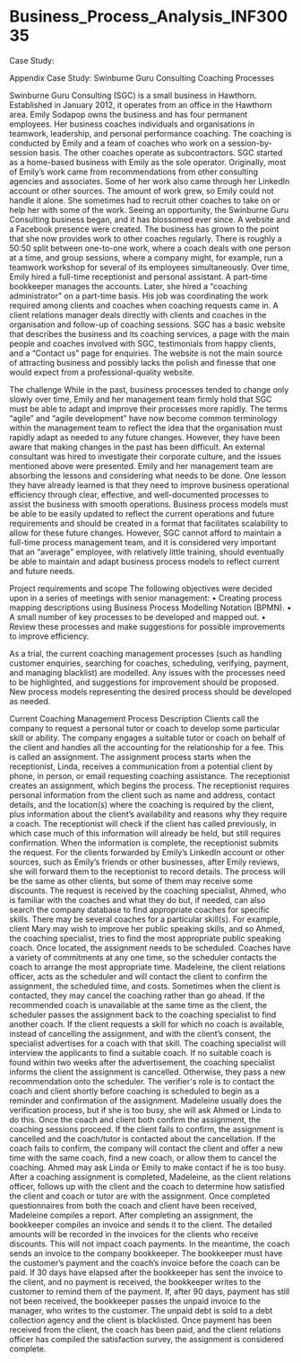 # Business_Process_Analysis_INF30035

Case Study:

Appendix Case Study: Swinburne Guru Consulting Coaching Processes

Swinburne Guru Consulting (SGC) is a small business in Hawthorn. Established in January 2012, it operates from an office in the Hawthorn area. Emily Sodapop owns the business and has four permanent employees. Her business coaches individuals and organisations in teamwork, leadership, and personal performance coaching. The coaching is conducted by Emily and a team of coaches who work on a session-by-session basis. The other coaches operate as subcontractors.
SGC started as a home-based business with Emily as the sole operator. Originally, most of Emily’s work came from recommendations from other consulting agencies and associates. Some of her work also came through her LinkedIn account or other sources. The amount of work grew, so Emily could not handle it alone. She sometimes had to recruit other coaches to take on or help her with some of the work. Seeing an opportunity, the Swinburne Guru Consulting business began, and it has blossomed ever since. A website and a Facebook presence were created. The business has grown to the point that she now provides work to other coaches regularly. There is roughly a 50:50 split between one-to-one work, where a coach deals with one person at a time, and group sessions, where a company might, for example, run a teamwork workshop for several of its employees simultaneously.
Over time, Emily hired a full-time receptionist and personal assistant. A part-time bookkeeper manages the accounts. Later, she hired a “coaching administrator” on a part-time basis. His job was coordinating the work required among clients and coaches when coaching requests came in. A client relations manager deals directly with clients and coaches in the organisation and follow-up of coaching sessions.
SGC has a basic website that describes the business and its coaching services, a page with the main people and coaches involved with SGC, testimonials from happy clients, and a “Contact us” page for enquiries. The website is not the main source of attracting business and possibly lacks the polish and finesse that one would expect from a professional-quality website.

The challenge
While in the past, business processes tended to change only slowly over time, Emily and her management team firmly hold that SGC must be able to adapt and improve their processes more rapidly. The terms “agile” and “agile development” have now become common terminology within the management team to reflect the idea that the organisation must rapidly adapt as needed to any future changes. However, they have been aware that making changes in the past has been difficult. An external consultant was hired to investigate their corporate culture, and the issues mentioned above were presented. Emily and her management team are absorbing the lessons and considering what needs to be done. One lesson they have already learned is that they need to improve business operational efficiency through clear, effective, and well-documented processes to assist the business with smooth operations. Business process models must be able to be easily updated to reflect the current operations and future requirements and should be created in a format that facilitates scalability to allow for these future changes. However, SGC cannot afford to maintain a full-time process management team, and it is considered very important that an “average” employee, with relatively little training, should eventually be able to maintain and adapt business process models to reflect current and future needs.

Project requirements and scope
The following objectives were decided upon in a series of meetings with senior management:
• Creating process mapping descriptions using Business Process Modelling Notation (BPMN).
• A small number of key processes to be developed and mapped out.
• Review these processes and make suggestions for possible improvements to improve efficiency.

As a trial, the current coaching management processes (such as handling customer enquiries, searching for coaches, scheduling, verifying, payment, and managing blacklist) are modelled. Any issues with the processes need to be highlighted, and suggestions for improvement should be proposed. New process models representing the desired process should be developed as needed.

Current Coaching Management Process Description
Clients call the company to request a personal tutor or coach to develop some particular skill or ability. The company engages a suitable tutor or coach on behalf of the client and handles all the accounting for the relationship for a fee. This is called an assignment.
The assignment process starts when the receptionist, Linda, receives a communication from a potential client by phone, in person, or email requesting coaching assistance. The receptionist creates an assignment, which begins the process. The receptionist requires personal information from the client such as name and address, contact details, and the location(s) where the coaching is required by the client, plus information about the client’s availability and reasons why they require a coach. The receptionist will check if the client has called previously, in which case much of this information will already be held, but still requires confirmation. When the information is complete, the receptionist submits the request. For the clients forwarded by Emily’s LinkedIn account or other sources, such as Emily’s friends or other businesses, after Emily reviews, she will forward them to the receptionist to record details. The process will be the same as other clients, but some of them may receive some discounts.
The request is received by the coaching specialist, Ahmed, who is familiar with the coaches and what they do but, if needed, can also search the company database to find appropriate coaches for specific skills. There may be several coaches for a particular skill(s). For example, client Mary may wish to improve her public speaking skills, and so Ahmed, the coaching specialist, tries to find the most appropriate public speaking coach. Once located, the assignment needs to be scheduled. Coaches have a variety of commitments at any one time, so the scheduler contacts the coach to arrange the most appropriate time. Madeleine, the client relations officer, acts as the scheduler and will contact the client to confirm the assignment, the scheduled time, and costs. Sometimes when the client is contacted, they may cancel the coaching rather than go ahead. If the recommended coach is unavailable at the same time as the client, the scheduler passes the assignment back to the coaching specialist to find another coach.
If the client requests a skill for which no coach is available, instead of cancelling the assignment, and with the client’s consent, the specialist advertises for a coach with that skill. The coaching specialist will interview the applicants to find a suitable coach. If no suitable coach is found within two weeks after the advertisement, the coaching specialist informs the client the assignment is cancelled. Otherwise, they pass a new recommendation onto the scheduler.
The verifier's role is to contact the coach and client shortly before coaching is scheduled to begin as a reminder and confirmation of the assignment. Madeleine usually does the verification process, but if she is too busy, she will ask Ahmed or Linda to do this. Once the coach and client both confirm the assignment, the coaching sessions proceed.
If the client fails to confirm, the assignment is cancelled and the coach/tutor is contacted about the cancellation. If the coach fails to confirm, the company will contact the client and offer a new time with the same coach, find a new coach, or allow them to cancel the coaching. Ahmed may ask Linda or Emily to make contact if he is too busy.
After a coaching assignment is completed, Madeleine, as the client relations officer, follows up with the client and the coach to determine how satisfied the client and coach or tutor are with the assignment. Once completed questionnaires from both the coach and client have been received, Madeleine compiles a report.
After completing an assignment, the bookkeeper compiles an invoice and sends it to the client. The detailed amounts will be recorded in the invoices for the clients who receive discounts. This will not impact coach payments. In the meantime, the coach sends an invoice to the company bookkeeper. The bookkeeper must have the customer’s payment and the coach’s invoice before the coach can be paid. If 30 days have elapsed after the bookkeeper has sent the invoice to the client, and no payment is received, the bookkeeper writes to the customer to remind them of the payment. If, after 90 days, payment has still not been received, the bookkeeper passes the unpaid invoice to the manager, who writes to the customer. The unpaid debt is sold to a debt collection agency and the client is blacklisted.
Once payment has been received from the client, the coach has been paid, and the client relations officer has compiled the satisfaction survey, the assignment is considered complete.
